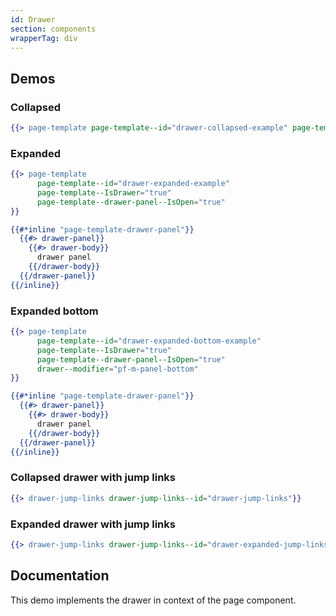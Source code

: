 ```yaml
---
id: Drawer
section: components
wrapperTag: div
---
```


## Demos

### Collapsed

```hbs isFullscreen
{{> page-template page-template--id="drawer-collapsed-example" page-template--IsDrawer="true"}}
```

### Expanded

```hbs isFullscreen
{{> page-template
      page-template--id="drawer-expanded-example"
      page-template--IsDrawer="true"
      page-template--drawer-panel--IsOpen="true"
}}

{{#*inline "page-template-drawer-panel"}}
  {{#> drawer-panel}}
    {{#> drawer-body}}
      drawer panel
    {{/drawer-body}}
  {{/drawer-panel}}
{{/inline}}
```

### Expanded bottom

```hbs isFullscreen
{{> page-template
      page-template--id="drawer-expanded-bottom-example"
      page-template--IsDrawer="true"
      page-template--drawer-panel--IsOpen="true"
      drawer--modifier="pf-m-panel-bottom"
}}

{{#*inline "page-template-drawer-panel"}}
  {{#> drawer-panel}}
    {{#> drawer-body}}
      drawer panel
    {{/drawer-body}}
  {{/drawer-panel}}
{{/inline}}
```

### Collapsed drawer with jump links

```hbs isFullscreen
{{> drawer-jump-links drawer-jump-links--id="drawer-jump-links"}}
```

### Expanded drawer with jump links

```hbs isFullscreen
{{> drawer-jump-links drawer-jump-links--id="drawer-expanded-jump-links" drawer-panel--IsOpen="true"}}
```

## Documentation

This demo implements the drawer in context of the page component.
